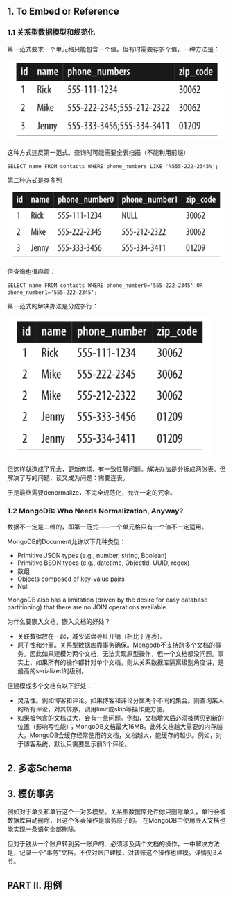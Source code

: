 ## 1. To Embed or Reference

### 1.1 关系型数据模型和规范化

第一范式要求一个单元格只能包含一个值。但有时需要存多个值，一种方法是：

![](f1bad.png)

这种方式违反第一范式。查询时可能需要全表扫描（不能利用前缀）

	SELECT name FROM contacts WHERE phone_numbers LIKE '%555-222-2345%';

第二种方式是存多列

![](f1bad2.png)

但查询也很麻烦：

    SELECT name FROM contacts WHERE phone_number0='555-222-2345' OR phone_number1='555-222-2345';

第一范式的解决办法是分成多行：

![](f1fix.png)

但这样就造成了冗余，更新麻烦、有一致性等问题。解决办法是分拆成两张表。但解决了写的问题，读又成为问题：需要连表。

于是最终需要denormalize，不完全规范化，允许一定的冗余。

### 1.2 MongoDB: Who Needs Normalization, Anyway?

数据不一定是二维的，即第一范式——一个单元格只有一个值不一定适用。

MongoDB的Document允许以下几种类型：

- Primitive JSON types (e.g., number, string, Boolean)
- Primitive BSON types (e.g., datetime, ObjectId, UUID, regex)
- 数组
- Objects composed of key-value pairs
- Null

MongoDB also has a limitation (driven by the desire for easy database partitioning) that there are no JOIN operations available.

为什么要嵌入文档，嵌入文档的好处？

- 关联数据放在一起，减少磁盘寻址开销（相比于连表）。
- 原子性和分离。关系型数据库靠事务确保。Mongodb不支持跨多个文档的事务。因此如果建模为两个文档，无法实现原型操作，但一个文档都没问题。事实上，如果所有的操作都针对单个文档，则从关系数据库隔离级别角度讲，是最高的serialized的级别。

但建模成多个文档有以下好处：

- 灵活性。例如博客和评论。如果博客和评论分属两个不同的集合。则查询某人的所有评论，对其排序，调用limit或skip等操作更方便。
- 如果被包含的文档过大，会有一些问题。例如，文档增大后必须被拷贝到新的位置（影响写性能）；MongoDB文档最大16MB。此外文档越大需要的内存越大。MongoDB会缓存经常使用的文档，文档越大，能缓存的越少。例如，对于博客系统，默认只需要显示前3个评论。

## 2. 多态Schema

## 3. 模仿事务

例如对于单头和单行这个一对多模型。关系型数据库允许你只删除单头，单行会被数据库自动删除，且这个多表操作是事务原子的。
在MongoDB中使用嵌入文档也能实现一条语句全部删除。

但对于钱从一个账户转到另一账户的、必须涉及两个文档的操作，一中解决方法是，记录一个“事务”文档。不仅对账户建模，对转账这个操作也建模。详情见3.4节。

## PART II. 用例












